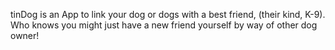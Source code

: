 tinDog is an App to link your dog or dogs with a best friend, (their kind, K-9). Who knows you might just have a new friend yourself by way of other dog owner!
